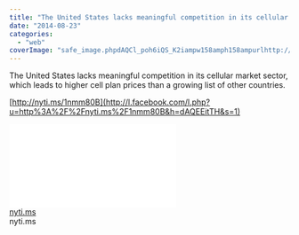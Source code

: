 ```yaml
---
title: "The United States lacks meaningful competition in its cellular market sector, wh..."
date: "2014-08-23"
categories: 
  - "web"
coverImage: "safe_image.phpdAQCl_poh6iQS_K2iampw158amph158ampurlhttp://static01.nyt_.com/images/2014/08/23/business/23datapoints/23datapoints-videoSixteenByNine1050.jpg"
---
```


The United States lacks meaningful competition in its cellular market sector, which leads to higher cell plan prices than a growing list of other countries.  
  
[http://nyti.ms/1nmm80B](http://l.facebook.com/l.php?u=http%3A%2F%2Fnyti.ms%2F1nmm80B&h=dAQEEitTH&s=1)  
  
  
[![](images/safe_image.php?d=AQCl_poh6iQS_K2i&w=158&h=158&url=http%3A%2F%2Fstatic01.nyt.com%2Fimages%2F2014%2F08%2F23%2Fbusiness%2F23datapoints%2F23datapoints-videoSixteenByNine1050.jpg)](http://l.facebook.com/l.php?u=http%3A%2F%2Fnyti.ms%2F1nmm80B&h=CAQE_XNbP&s=1)  
[nyti.ms](http://l.facebook.com/l.php?u=http%3A%2F%2Fnyti.ms%2F1nmm80B&h=rAQFHmpxx&s=1)  
nyti.ms

